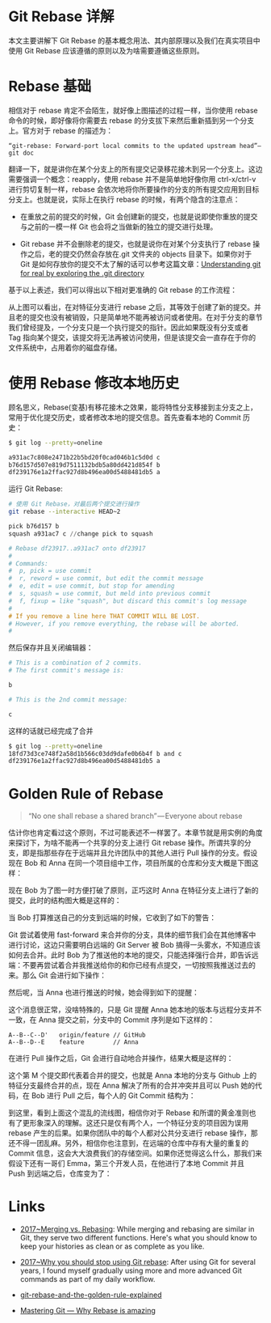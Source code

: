 # Git Rebase 详解

本文主要讲解下 Git Rebase 的基本概念用法、其内部原理以及我们在真实项目中使用 Git Rebase 应该遵循的原则以及为啥需要遵循这些原则。

# Rebase 基础

相信对于 rebase 肯定不会陌生，就好像上图描述的过程一样，当你使用 rebase 命令的时候，即好像将你需要去 rebase 的分支拔下来然后重新插到另一个分支上。官方对于 rebase 的描述为：

```
“git-rebase: Forward-port local commits to the updated upstream head”— git doc
```

翻译一下，就是讲你在某个分支上的所有提交记录移花接木到另一个分支上。这边需要强调一个概念：reapply，使用 rebase 并不是简单地好像你用 ctrl-x/ctrl-v 进行剪切复制一样，rebase 会依次地将你所要操作的分支的所有提交应用到目标分支上。也就是说，实际上在执行 rebase 的时候，有两个隐含的注意点：

- 在重放之前的提交的时候，Git 会创建新的提交，也就是说即使你重放的提交与之前的一模一样 Git 也会将之当做新的独立的提交进行处理。

- Git rebase 并不会删除老的提交，也就是说你在对某个分支执行了 rebase 操作之后，老的提交仍然会存放在.git 文件夹的 objects 目录下。如果你对于 Git 是如何存放你的提交不太了解的话可以参考这篇文章：[Understanding git for real by exploring the .git directory](https://medium.freecodecamp.com/understanding-git-for-real-by-exploring-the-git-directory-1e079c15b807#.6ylqa5e2w)

基于以上表述，我们可以得出以下相对更准确的 Git rebase 的工作流程：

从上图可以看出，在对特征分支进行 rebase 之后，其等效于创建了新的提交。并且老的提交也没有被销毁，只是简单地不能再被访问或者使用。在对于分支的章节我们曾经提及，一个分支只是一个执行提交的指针。因此如果既没有分支或者 Tag 指向某个提交，该提交将无法再被访问使用，但是该提交会一直存在于你的文件系统中，占用着你的磁盘存储。

# 使用 Rebase 修改本地历史

顾名思义，Rebase(变基)有移花接木之效果，能将特性分支移接到主分支之上，常用于优化提交历史，或者修改本地的提交信息。首先查看本地的 Commit 历史：

```sh
$ git log --pretty=oneline

a931ac7c808e2471b22b5bd20f0cad046b1c5d0d c
b76d157d507e819d7511132bdb5a80dd421d854f b
df239176e1a2ffac927d8b496ea00d5488481db5 a
```

运行 Git Rebase:

```sh
# 使用 Git Rebase，对最后两个提交进行操作
git rebase --interactive HEAD~2
```

```s
pick b76d157 b
squash a931ac7 c //change pick to squash

# Rebase df23917..a931ac7 onto df23917
#
# Commands:
#  p, pick = use commit
#  r, reword = use commit, but edit the commit message
#  e, edit = use commit, but stop for amending
#  s, squash = use commit, but meld into previous commit
#  f, fixup = like "squash", but discard this commit's log message
#
# If you remove a line here THAT COMMIT WILL BE LOST.
# However, if you remove everything, the rebase will be aborted.
#
```

然后保存并且关闭编辑器：

```s
# This is a combination of 2 commits.
# The first commit's message is:

b

# This is the 2nd commit message:

c
```

这样的话就已经完成了合并

```sh
$ git log --pretty=oneline
18fd73d3ce748f2a58d1b566c03dd9dafe0b6b4f b and c
df239176e1a2ffac927d8b496ea00d5488481db5 a
```

# Golden Rule of Rebase

> “No one shall rebase a shared branch” — Everyone about rebase

估计你也肯定看过这个原则，不过可能表述不一样罢了。本章节就是用实例的角度来探讨下，为啥不能再一个共享的分支上进行 Git rebase 操作。所谓共享的分支，即是指那些存在于远端并且允许团队中的其他人进行 Pull 操作的分支。假设现在 Bob 和 Anna 在同一个项目组中工作，项目所属的仓库和分支大概是下图这样：

现在 Bob 为了图一时方便打破了原则，正巧这时 Anna 在特征分支上进行了新的提交，此时的结构图大概是这样的：

当 Bob 打算推送自己的分支到远端的时候，它收到了如下的警告：

Git 尝试着使用 fast-forward 来合并你的分支，具体的细节我们会在其他博客中进行讨论，这边只需要明白远端的 Git Server 被 Bob 搞得一头雾水，不知道应该如何去合并。此时 Bob 为了推送他的本地的提交，只能选择强行合并，即告诉远端：不要再尝试着合并我推送给你的和你已经有点提交，一切按照我推送过去的来。那么 Git 会进行如下操作：

然后呢，当 Anna 也进行推送的时候，她会得到如下的提醒：

这个消息很正常，没啥特殊的，只是 Git 提醒 Anna 她本地的版本与远程分支并不一致，在 Anna 提交之前，分支中的 Commit 序列是如下这样的：

```
A--B--C--D'   origin/feature // GitHub
A--B--D--E    feature        // Anna
```

在进行 Pull 操作之后，Git 会进行自动地合并操作，结果大概是这样的：

这个第 M 个提交即代表着合并的提交，也就是 Anna 本地的分支与 Github 上的特征分支最终合并的点，现在 Anna 解决了所有的合并冲突并且可以 Push 她的代码，在 Bob 进行 Pull 之后，每个人的 Git Commit 结构为：

到这里，看到上面这个混乱的流线图，相信你对于 Rebase 和所谓的黄金准则也有了更形象深入的理解。这还只是仅有两个人，一个特征分支的项目因为误用 rebase 产生的后果。如果你团队中的每个人都对公共分支进行 rebase 操作，那还不得一团乱麻。另外，相信你也注意到，在远端的仓库中存有大量的重复的 Commit 信息，这会大大浪费我们的存储空间。如果你还觉得这么什么，那我们来假设下还有一哥们 Emma，第三个开发人员，在他进行了本地 Commit 并且 Push 到远端之后，仓库变为了：

# Links

- [2017~Merging vs. Rebasing](https://dzone.com/articles/merging-vs-rebasing): While merging and rebasing are similar in Git, they serve two different functions. Here's what you should know to keep your histories as clean or as complete as you like.

- [2017~Why you should stop using Git rebase](https://parg.co/bBO): After using Git for several years, I found myself gradually using more and more advanced Git commands as part of my daily workflow.

- [git-rebase-and-the-golden-rule-explained](https://medium.freecodecamp.com/git-rebase-and-the-golden-rule-explained-70715eccc372#.8snfmpokv)

- [Mastering Git — Why Rebase is amazing](https://hackernoon.com/mastering-git-why-rebase-is-amazing-a954485b128a?source=reading_list---------90-1---------)
